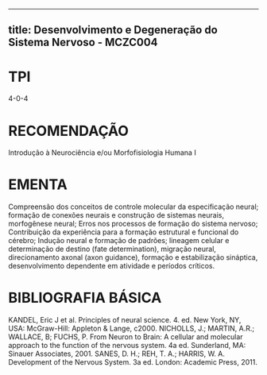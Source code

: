 
---
title: Desenvolvimento e Degeneração do Sistema Nervoso - MCZC004 
---

# TPI

4-0-4

# RECOMENDAÇÃO

Introdução à Neurociência e/ou Morfofisiologia Humana I

# EMENTA

Compreensão dos conceitos de controle molecular da especificação neural; formação de conexões neurais e construção de sistemas neurais, morfogênese neural; Erros nos processos de formação do sistema nervoso; Contribuição da experiência para a formação estrutural e funcional do cérebro; Indução neural e formação de padrões; lineagem celular e determinação de destino (fate determination), migração neural, direcionamento axonal (axon guidance), formação e estabilização sináptica, desenvolvimento dependente em atividade e períodos críticos.

# BIBLIOGRAFIA BÁSICA

KANDEL, Eric J et al. Principles of neural science. 4. ed. New York, NY, USA: McGraw-Hill: Appleton & Lange, c2000. 
NICHOLLS, J.; MARTIN, A.R.; WALLACE, B; FUCHS, P. From Neuron to Brain: A cellular and molecular approach to the function of the nervous system. 4a ed. Sunderland, MA: Sinauer Associates, 2001.
SANES, D. H.; REH, T. A.; HARRIS, W. A. Development of the Nervous System. 3a ed. London: Academic Press, 2011.
        